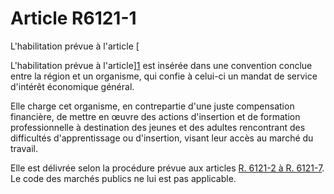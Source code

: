 # Article R6121-1

 

L'habilitation prévue à l'article [ 

L'habilitation prévue à l'article][1] est insérée dans une convention conclue entre la région et un organisme, qui confie à celui-ci un mandat de service d'intérêt économique général. 
  
  
Elle charge cet organisme, en contrepartie d'une juste compensation financière, de mettre en œuvre des actions d'insertion et de formation professionnelle à destination des jeunes et des adultes rencontrant des difficultés d'apprentissage ou d'insertion, visant leur accès au marché du travail. 
  
  
Elle est délivrée selon la procédure prévue aux articles [R. 6121-2 à R. 6121-7][2]. Le code des marchés publics ne lui est pas applicable.

 [1]: /affichCodeArticle.do?cidTexte=LEGITEXT000006072050&idArticle=LEGIARTI000028688164&dateTexte=&categorieLien=cid
 [2]: /affichCodeArticle.do?cidTexte=LEGITEXT000006072050&idArticle=LEGIARTI000029787349&dateTexte=&categorieLien=cid
